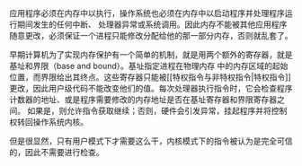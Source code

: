 应用程序必须在内存中以执行，操作系统也必须在内存中以启动程序并处理程序运行期间发生的任何中断、 处理器异常或系统调用。因此内存不能被其他应用程序随意更改，必须保证一个进程只能修改分配给他的那一部分内存，否则就乱套了。

早期计算机为了实现内存保护有一个简单的机制，就是用两个额外的寄存器，就是基址和界限（base and bound）。基址指定进程在物理内存 中的内存区域的起始位置，而界限给出其终点。这些寄存器只能被[[特权指令与非特权指令|特权指令]]更改，因此用户级代码不能改变他们的值。每次处理器执行指令时，它会检查程序计数器的地址、或是程序需要修改的内存地址是否在基址寄存器和界限寄存器之间。 如果是，则允许指令获取继续；否则，硬件会引发异常，挂起程序并将控制权转回操作系统内核。

但是很显然，只有用户模式下才需要这么干，内核模式下的指令被认为是完全可信的，因此不需要进行检查。


